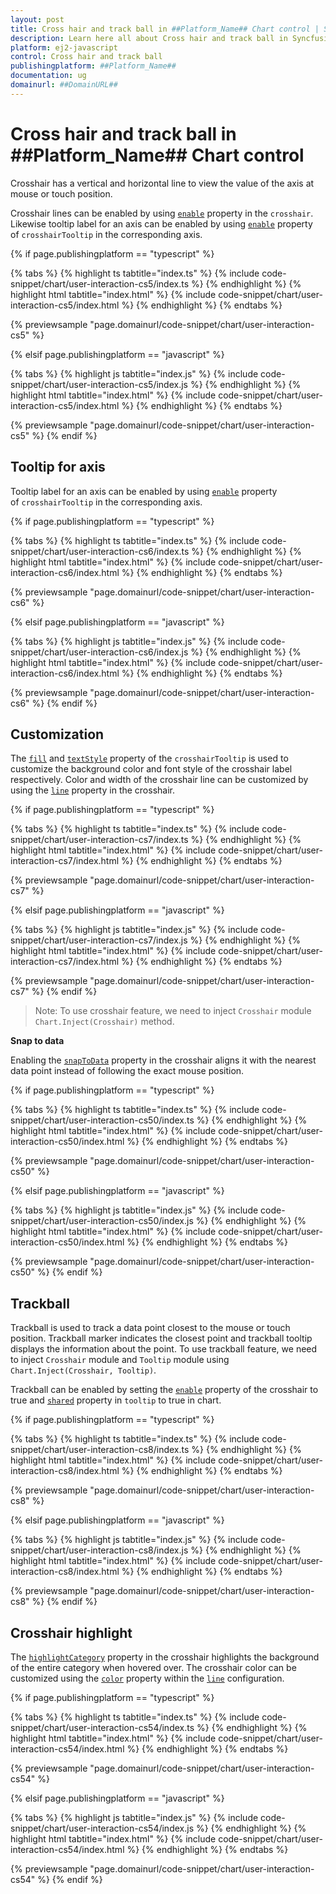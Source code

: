 ```yaml
---
layout: post
title: Cross hair and track ball in ##Platform_Name## Chart control | Syncfusion
description: Learn here all about Cross hair and track ball in Syncfusion ##Platform_Name## Chart control of Syncfusion Essential JS 2 and more.
platform: ej2-javascript
control: Cross hair and track ball 
publishingplatform: ##Platform_Name##
documentation: ug
domainurl: ##DomainURL##
---
```


# Cross hair and track ball in ##Platform_Name## Chart control

Crosshair has a vertical and horizontal line to view the value of the axis at mouse or touch position.

Crosshair lines can be enabled by using [`enable`](../api/chart/crosshairTooltip/#enable-boolean) property in the `crosshair`. Likewise tooltip label for an axis can be enabled by using [`enable`](../api/chart/crosshairTooltipModel/#enable-boolean) property of `crosshairTooltip` in the corresponding axis.

{% if page.publishingplatform == "typescript" %}

{% tabs %}
{% highlight ts tabtitle="index.ts" %}
{% include code-snippet/chart/user-interaction-cs5/index.ts %}
{% endhighlight %}
{% highlight html tabtitle="index.html" %}
{% include code-snippet/chart/user-interaction-cs5/index.html %}
{% endhighlight %}
{% endtabs %}
        
{% previewsample "page.domainurl/code-snippet/chart/user-interaction-cs5" %}

{% elsif page.publishingplatform == "javascript" %}

{% tabs %}
{% highlight js tabtitle="index.js" %}
{% include code-snippet/chart/user-interaction-cs5/index.js %}
{% endhighlight %}
{% highlight html tabtitle="index.html" %}
{% include code-snippet/chart/user-interaction-cs5/index.html %}
{% endhighlight %}
{% endtabs %}

{% previewsample "page.domainurl/code-snippet/chart/user-interaction-cs5" %}
{% endif %}

## Tooltip for axis

Tooltip label for an axis can be enabled by using [`enable`](../api/chart/crosshairTooltipModel/#enable-boolean) property of `crosshairTooltip` in the corresponding axis.

{% if page.publishingplatform == "typescript" %}

{% tabs %}
{% highlight ts tabtitle="index.ts" %}
{% include code-snippet/chart/user-interaction-cs6/index.ts %}
{% endhighlight %}
{% highlight html tabtitle="index.html" %}
{% include code-snippet/chart/user-interaction-cs6/index.html %}
{% endhighlight %}
{% endtabs %}
        
{% previewsample "page.domainurl/code-snippet/chart/user-interaction-cs6" %}

{% elsif page.publishingplatform == "javascript" %}

{% tabs %}
{% highlight js tabtitle="index.js" %}
{% include code-snippet/chart/user-interaction-cs6/index.js %}
{% endhighlight %}
{% highlight html tabtitle="index.html" %}
{% include code-snippet/chart/user-interaction-cs6/index.html %}
{% endhighlight %}
{% endtabs %}

{% previewsample "page.domainurl/code-snippet/chart/user-interaction-cs6" %}
{% endif %}

## Customization

The [`fill`](../api/chart/crosshairTooltip/#fill-string) and [`textStyle`](../api/chart/crosshairTooltip/#textstyle-fontmodel) property of the `crosshairTooltip` is used to customize the background color and font style of the crosshair label respectively. Color and width of the crosshair line can be customized by using the [`line`](../api/chart/crosshairSettingsModel/#line-bordermodel) property in the crosshair.

{% if page.publishingplatform == "typescript" %}

{% tabs %}
{% highlight ts tabtitle="index.ts" %}
{% include code-snippet/chart/user-interaction-cs7/index.ts %}
{% endhighlight %}
{% highlight html tabtitle="index.html" %}
{% include code-snippet/chart/user-interaction-cs7/index.html %}
{% endhighlight %}
{% endtabs %}
        
{% previewsample "page.domainurl/code-snippet/chart/user-interaction-cs7" %}

{% elsif page.publishingplatform == "javascript" %}

{% tabs %}
{% highlight js tabtitle="index.js" %}
{% include code-snippet/chart/user-interaction-cs7/index.js %}
{% endhighlight %}
{% highlight html tabtitle="index.html" %}
{% include code-snippet/chart/user-interaction-cs7/index.html %}
{% endhighlight %}
{% endtabs %}

{% previewsample "page.domainurl/code-snippet/chart/user-interaction-cs7" %}
{% endif %}

>Note: To use crosshair feature, we need to inject `Crosshair` module `Chart.Inject(Crosshair)` method.

**Snap to data**

Enabling the [`snapToData`](../api/chart/crosshairSettingsModel/#snaptodata) property in the crosshair aligns it with the nearest data point instead of following the exact mouse position.

{% if page.publishingplatform == "typescript" %}

{% tabs %}
{% highlight ts tabtitle="index.ts" %}
{% include code-snippet/chart/user-interaction-cs50/index.ts %}
{% endhighlight %}
{% highlight html tabtitle="index.html" %}
{% include code-snippet/chart/user-interaction-cs50/index.html %}
{% endhighlight %}
{% endtabs %}
        
{% previewsample "page.domainurl/code-snippet/chart/user-interaction-cs50" %}

{% elsif page.publishingplatform == "javascript" %}

{% tabs %}
{% highlight js tabtitle="index.js" %}
{% include code-snippet/chart/user-interaction-cs50/index.js %}
{% endhighlight %}
{% highlight html tabtitle="index.html" %}
{% include code-snippet/chart/user-interaction-cs50/index.html %}
{% endhighlight %}
{% endtabs %}

{% previewsample "page.domainurl/code-snippet/chart/user-interaction-cs50" %}
{% endif %}

## Trackball

Trackball is used to track a data point closest to the mouse or touch position. Trackball marker indicates the closest point and trackball tooltip displays the information about the point. To use trackball feature, we need to inject `Crosshair` module and `Tooltip` module using `Chart.Inject(Crosshair, Tooltip)`.

Trackball can be enabled by setting the [`enable`](../api/chart/crosshairSettings/#enable-boolean) property of the crosshair to true and [`shared`](../api/chart/tooltipSettings/#shared-boolean) property in `tooltip` to true in chart.

{% if page.publishingplatform == "typescript" %}

{% tabs %}
{% highlight ts tabtitle="index.ts" %}
{% include code-snippet/chart/user-interaction-cs8/index.ts %}
{% endhighlight %}
{% highlight html tabtitle="index.html" %}
{% include code-snippet/chart/user-interaction-cs8/index.html %}
{% endhighlight %}
{% endtabs %}
        
{% previewsample "page.domainurl/code-snippet/chart/user-interaction-cs8" %}

{% elsif page.publishingplatform == "javascript" %}

{% tabs %}
{% highlight js tabtitle="index.js" %}
{% include code-snippet/chart/user-interaction-cs8/index.js %}
{% endhighlight %}
{% highlight html tabtitle="index.html" %}
{% include code-snippet/chart/user-interaction-cs8/index.html %}
{% endhighlight %}
{% endtabs %}

{% previewsample "page.domainurl/code-snippet/chart/user-interaction-cs8" %}
{% endif %}

## Crosshair highlight
The [`highlightCategory`](../api/chart/crosshairSettings/#highlightcategory) property in the crosshair highlights the background of the entire category when hovered over. The crosshair color can be customized using the [`color`](../api/chart/borderModel/#color) property within the [`line`](../api/chart/crosshairSettings/#line) configuration.

{% if page.publishingplatform == "typescript" %}

{% tabs %}
{% highlight ts tabtitle="index.ts" %}
{% include code-snippet/chart/user-interaction-cs54/index.ts %}
{% endhighlight %}
{% highlight html tabtitle="index.html" %}
{% include code-snippet/chart/user-interaction-cs54/index.html %}
{% endhighlight %}
{% endtabs %}
        
{% previewsample "page.domainurl/code-snippet/chart/user-interaction-cs54" %}

{% elsif page.publishingplatform == "javascript" %}

{% tabs %}
{% highlight js tabtitle="index.js" %}
{% include code-snippet/chart/user-interaction-cs54/index.js %}
{% endhighlight %}
{% highlight html tabtitle="index.html" %}
{% include code-snippet/chart/user-interaction-cs54/index.html %}
{% endhighlight %}
{% endtabs %}

{% previewsample "page.domainurl/code-snippet/chart/user-interaction-cs54" %}
{% endif %}
